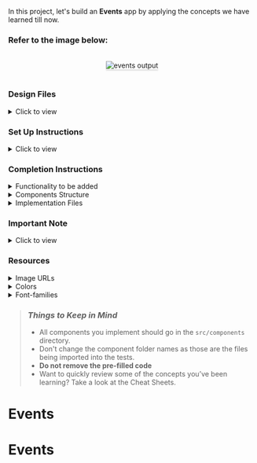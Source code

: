 In this project, let's build an **Events** app by applying the concepts we have learned till now.

### Refer to the image below:

<br/>
<div style="text-align: center;">
    <img src="https://assets.ccbp.in/frontend/content/react-js/events-output.gif" alt="events output" style="max-width:70%;box-shadow:0 2.8px 2.2px rgba(0, 0, 0, 0.12)">
</div>
<br/>

### Design Files

<details>
<summary>Click to view</summary>

- [Large (Size >= 992px) and Extra Large (Size >= 1200px) - No Active Event](https://assets.ccbp.in/frontend/content/react-js/events-no-active-event-view-output.png)
- [Large (Size >= 992px) and Extra Large (Size >= 1200px) - Yet To Register](https://assets.ccbp.in/frontend/content/react-js/events-yet-to-register-view-output.png)
- [Large (Size >= 992px) and Extra Large (Size >= 1200px) - Registered](https://assets.ccbp.in/frontend/content/react-js/events-registered-view-output.png)
- [Large (Size >= 992px) and Extra Large (Size >= 1200px) - Registrations Closed](https://assets.ccbp.in/frontend/content/react-js/events-registrations-closed-view-output.png)

</details>

### Set Up Instructions

<details>
<summary>Click to view</summary>

- Download dependencies by running `npm install`
- Start up the app using `npm start`
</details>

### Completion Instructions

<details>
<summary>Functionality to be added</summary>
<br/>

The app must have the following functionalities

- Initially, the page should have the [No Active Event View](https://assets.ccbp.in/frontend/content/react-js/events-no-active-event-view-output.png)
- When the image of an event item with `registrationStatus` as `YET_TO_REGISTER` is clicked, then the [Yet To Register View](https://assets.ccbp.in/frontend/content/react-js/events-yet-to-register-view-output.png) should be displayed
- When the image of an event item with `registrationStatus` as `REGISTERED` is clicked, then the [Registered View](https://assets.ccbp.in/frontend/content/react-js/events-registered-view-output.png) should be displayed
- When the image of an event item with `registrationStatus` as `REGISTRATIONS_CLOSED` is clicked, then the [Registrations Closed View](https://assets.ccbp.in/frontend/content/react-js/events-registrations-closed-view-output.png) should be displayed

- The `Events` component is provided with `eventsList`. It consists of a list of event objects with the following properties in each event object

  |        Key         | Data Type |
  | :----------------: | :-------: |
  |         id         |  String   |
  |      imageUrl      |  String   |
  |        name        |  String   |
  |      location      |  String   |
  | registrationStatus |  String   |

</details>

<details>
<summary>Components Structure</summary>

<br/>
<div style="text-align: center;">
    <img src="https://assets.ccbp.in/frontend/content/react-js/events-compoment-structure-breakdown.png" alt="component structure breakdown" style="max-width:100%;box-shadow:0 2.8px 2.2px rgba(0, 0, 0, 0.12)">
</div>
<br/>

</details>

<details>
<summary>Implementation Files</summary>
<br/>

Use these files to complete the implementation:

- `src/components/Events/index.js`
- `src/components/Events/index.css`
- `src/components/EventItem/index.js`
- `src/components/EventItem/index.css`
- `src/components/ActiveEventRegistrationDetails/index.js`
- `src/components/ActiveEventRegistrationDetails/index.css`
</details>

### Important Note

<details>
<summary>Click to view</summary>

<br/>

**The following instructions are required for the tests to pass**

- The image for each event item should have alt attribute value as **event**

</details>

### Resources

<details>
<summary>Image URLs</summary>

- [https://assets.ccbp.in/frontend/react-js/events-register-img.png](https://assets.ccbp.in/frontend/react-js/events-register-img.png) alt should be **yet to register**
- [https://assets.ccbp.in/frontend/react-js/events-regestered-img.png](https://assets.ccbp.in/frontend/react-js/events-regestered-img.png) alt should be **registered**
- [https://assets.ccbp.in/frontend/react-js/events-registrations-closed-img.png](https://assets.ccbp.in/frontend/react-js/events-registrations-closed-img.png) alt should be **registrations closed**

</details>

<details>
<summary>Colors</summary>

<br/>

<div style="background-color: #64748b; width: 150px; padding: 10px; color: white">Hex: #64748b</div>
<div style="background-color: #0967d2; width: 150px; padding: 10px; color: white">Hex: #0967d2</div>
<div style="background-color: #323f4b; width: 150px; padding: 10px; color: white">Hex: #323f4b</div>
<div style="background-color: #f8fafc; width: 150px; padding: 10px; color: black">Hex: #f8fafc</div>
<div style="background-color: #475569; width: 150px; padding: 10px; color: white">Hex: #475569</div>
<div style="background-color: #ffffff; width: 150px; padding: 10px; color: black">Hex: #ffffff</div>
<div style="background-color: #2dd4bf; width: 150px; padding: 10px; color: black">Hex: #2dd4bf</div>
<div style="background-color: #3a4b63; width: 150px; padding: 10px; color: white">Hex: #3a4b63</div>
<br/>
</details>

<details>
<summary>Font-families</summary>

- Roboto

</details>

> ### _Things to Keep in Mind_
>
> - All components you implement should go in the `src/components` directory.
> - Don't change the component folder names as those are the files being imported into the tests.
> - **Do not remove the pre-filled code**
> - Want to quickly review some of the concepts you’ve been learning? Take a look at the Cheat Sheets.
# Events
# Events
